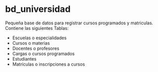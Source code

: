 # bd_universidad
Pequeña base de datos para registrar cursos programados y matriculas.
Contiene las siguientes Tablas:
- Escuelas o especialidades
- Cursos o materias
- Docentes o profesores
- Cargas o cursos programados
- Estudiantes
- Matrículas o inscripciones a cursos

